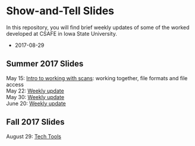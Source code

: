 # Show-and-Tell Slides 

In this repository, you will find brief weekly updates of some of the worked developed at CSAFE in Iowa State University.

- 2017-08-29



## Summer 2017 Slides

May 15: [Intro to working with scans](https://csafe-isu.github.io/slides/01_intro-to-scans/intro-x3p.html): working together, file formats and file access<br>
May 22: [Weekly update](https://csafe-isu.github.io/slides/02_weekly-updates/update-2017-05-22.html)<br>
May 30: [Weekly update](https://csafe-isu.github.io/slides/02_weekly-updates/update-2017-05-29.html)<br>
June 20: [Weekly update](https://csafe-isu.github.io/slides/02_weekly-updates/update-2017-06-20.html) 

## Fall 2017 Slides

August 29: [Tech Tools](https://csafe-isu.github.io/slides/03_tech_tools/techtools-slides.html)
